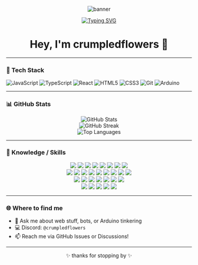 <!-- Banner -->
<p align="center">
  <img src="https://raw.githubusercontent.com/crumpledflowers/crumpledflowers/main/banner.png" alt="banner" />
</p>

<!-- Typing SVG -->
<p align="center">
  <a href="https://github.com/crumpledflowers">
    <img src="https://readme-typing-svg.demolab.com?font=Fira+Code&size=22&pause=1000&color=E7CFAA&center=true&vCenter=true&width=500&lines=tutorial+copy-paster;arduino+tinkerer;web+dev+in+progress;breaking+things+on+purpose;vibing+with+console.logs" alt="Typing SVG" />
  </a>
</p>

<h1 align="center">Hey, I'm crumpledflowers 🌸</h1>

---

### 🧰 Tech Stack

![JavaScript](https://img.shields.io/badge/-JavaScript-black?style=flat-square&logo=javascript)
![TypeScript](https://img.shields.io/badge/-TypeScript-black?style=flat-square&logo=typescript)
![React](https://img.shields.io/badge/-React-black?style=flat-square&logo=react)
![HTML5](https://img.shields.io/badge/-HTML5-black?style=flat-square&logo=html5)
![CSS3](https://img.shields.io/badge/-CSS3-black?style=flat-square&logo=css3)
![Git](https://img.shields.io/badge/-Git-black?style=flat-square&logo=git)
![Arduino](https://img.shields.io/badge/-Arduino-black?style=flat-square&logo=arduino)

---

### 📊 GitHub Stats

<p align="center">
  <img src="https://github-readme-stats.vercel.app/api?username=crumpledflowers&show_icons=true&theme=radical" alt="GitHub Stats" />
  <br />
  <img src="https://streak-stats.demolab.com?user=crumpledflowers&theme=radical" alt="GitHub Streak" />
  <br />
  <img src="https://github-readme-stats.vercel.app/api/top-langs/?username=crumpledflowers&layout=compact&theme=radical" alt="Top Languages" />
</p>

---

### 🧠 Knowledge / Skills

<p align="center">

<img src="https://img.shields.io/badge/-Burp%20Suite-black?logo=burpsuite&logoColor=orange"/>
<img src="https://img.shields.io/badge/-Metasploit-black?logo=metasploit&logoColor=white"/>
<img src="https://img.shields.io/badge/-Wireshark-black?logo=wireshark&logoColor=blue"/>
<img src="https://img.shields.io/badge/-Bash-black?logo=gnubash&logoColor=white"/>
<img src="https://img.shields.io/badge/-Python-black?logo=python"/>
<img src="https://img.shields.io/badge/-Linux-black?logo=linux"/>
<img src="https://img.shields.io/badge/-Go-black?logo=go"/>
<img src="https://img.shields.io/badge/-Git-black?logo=git"/>

<br>

<img src="https://img.shields.io/badge/-Debian-black?logo=debian"/>
<img src="https://img.shields.io/badge/-Docker-black?logo=docker"/>
<img src="https://img.shields.io/badge/-Flutter-black?logo=flutter"/>
<img src="https://img.shields.io/badge/-C-black?logo=c"/>
<img src="https://img.shields.io/badge/-C++-black?logo=c%2B%2B"/>
<img src="https://img.shields.io/badge/-Java-black?logo=java"/>
<img src="https://img.shields.io/badge/-HTML5-black?logo=html5"/>
<img src="https://img.shields.io/badge/-CSS3-black?logo=css3"/>
<img src="https://img.shields.io/badge/-JavaScript-black?logo=javascript"/>

<br>

<img src="https://img.shields.io/badge/-BlackArch-black?logo=archlinux&logoColor=red"/>
<img src="https://img.shields.io/badge/-MongoDB-black?logo=mongodb"/>
<img src="https://img.shields.io/badge/-ExpressJS-black?logo=express"/>
<img src="https://img.shields.io/badge/-React-black?logo=react"/>
<img src="https://img.shields.io/badge/-Parrot%20OS-black?logo=linux&logoColor=green"/>
<img src="https://img.shields.io/badge/-Node.js-black?logo=node.js"/>
<img src="https://img.shields.io/badge/-Ubuntu-black?logo=ubuntu"/>

<br>

<img src="https://img.shields.io/badge/-Kali%20Linux-black?logo=kalilinux&logoColor=blue"/>
<img src="https://img.shields.io/badge/-VS%20Code-black?logo=visualstudiocode"/>
<img src="https://img.shields.io/badge/-Bugcrowd-black?logo=bugcrowd"/>
<img src="https://img.shields.io/badge/-HackerOne-black?logo=hackerone"/>
<img src="https://img.shields.io/badge/-Intigriti-black?logo=intigriti"/>

</p>

---

### 🌐 Where to find me

- 💬 Ask me about web stuff, bots, or Arduino tinkering  
- 💻 Discord: `@crumpledflowers`  
- 📫 Reach me via GitHub Issues or Discussions!

---

<p align="center">✨ thanks for stopping by ✨</p>
